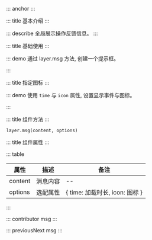 ::: anchor
:::

::: title 基本介绍
:::

::: describe 全局展示操作反馈信息。
:::

::: title 基础使用
:::

::: demo 通过 layer.msg 方法, 创建一个提示框。

<template>
    <lay-button type="primary" @click="openMsg">普通消息</lay-button>
</template>

<script>
import { layer } from "@layui/layer-vue"

export default {
  setup() {
    const openMsg = function() {
        layer.msg("普通消息", { time: 1000 })
    }
    return {
        openMsg
    }
  }
}
</script>

:::

::: title 指定图标
:::

::: demo 使用 `time` 与 `icon` 属性, 设置显示事件与图标。

<template>
    <lay-button type="primary" @click="openSuccess">成功消息</lay-button>
    <lay-button type="primary" @click="openFailure">失败消息</lay-button>
    <lay-button type="primary" @click="openWarning">警告消息</lay-button>
    <lay-button type="primary" @click="openPrimary">详情消息</lay-button>
    <lay-button type="primary" @click="openLoading">加载消息</lay-button>
</template>

<script>
import { layer } from "@layui/layer-vue"

export default {
  setup() {
    const openSuccess = function() {
        layer.msg("成功消息", { icon : 1, time: 1000})
    }
    const openFailure = function() {
        layer.msg("失败消息", { icon : 2, time: 1000})
    }
    const openWarning = function() {
        layer.msg("警告消息", { icon : 3, time: 1000})
    }
    const openPrimary = function() {
        layer.msg("详情消息", { icon : 4, time: 1000})
    }
    const openLoading = function() {
        layer.msg("加载消息", { icon : 16, time: 1000})
    }
    return {
        openSuccess, openFailure, openWarning, openPrimary, openLoading
    }
  }
}
</script>

:::

::: title 组件方法
:::

```
layer.msg(content, options)
```

::: title 组件属性
:::

::: table

| 属性                | 描述   | 备注 |
| ------------------- | ------ | ----|
| content | 消息内容 | -- |
| options | 选配属性 | { time: 加载时长, icon: 图标 }   |

:::

::: contributor msg
:::  

::: previousNext msg
:::
